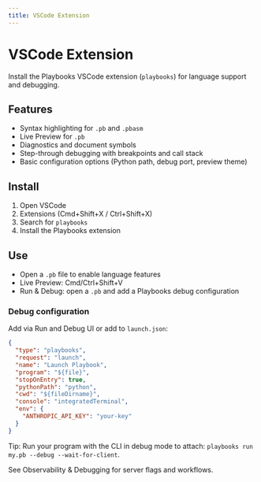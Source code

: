 ```yaml
---
title: VSCode Extension
---
```


# VSCode Extension

Install the Playbooks VSCode extension (`playbooks`) for language support and debugging.

## Features

- Syntax highlighting for `.pb` and `.pbasm`
- Live Preview for `.pb`
- Diagnostics and document symbols
- Step-through debugging with breakpoints and call stack
- Basic configuration options (Python path, debug port, preview theme)

## Install

1. Open VSCode
2. Extensions (Cmd+Shift+X / Ctrl+Shift+X)
3. Search for `playbooks`
4. Install the Playbooks extension

## Use

- Open a `.pb` file to enable language features
- Live Preview: Cmd/Ctrl+Shift+V
- Run & Debug: open a `.pb` and add a Playbooks debug configuration

### Debug configuration

Add via Run and Debug UI or add to `launch.json`:

```json
{
  "type": "playbooks",
  "request": "launch",
  "name": "Launch Playbook",
  "program": "${file}",
  "stopOnEntry": true,
  "pythonPath": "python",
  "cwd": "${fileDirname}",
  "console": "integratedTerminal",
  "env": {
    "ANTHROPIC_API_KEY": "your-key"
  }
}
```

Tip: Run your program with the CLI in debug mode to attach: `playbooks run my.pb --debug --wait-for-client`.

See Observability & Debugging for server flags and workflows.


